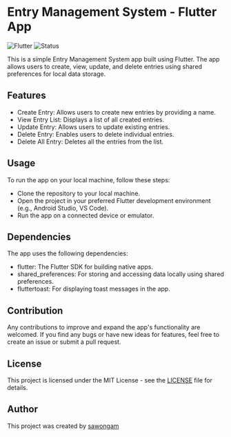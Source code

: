 # Entry Management System - Flutter App
![Flutter](https://img.shields.io/badge/Language-Dart-red.svg) 
![Status](https://img.shields.io/badge/Status-Complete-orange.svg)

This is a simple Entry Management System app built using Flutter. The app allows users to create, view, update, and delete entries using shared preferences for local data storage.

## Features
- Create Entry: Allows users to create new entries by providing a name.
- View Entry List: Displays a list of all created entries.
- Update Entry: Allows users to update existing entries.
- Delete Entry: Enables users to delete individual entries.
- Delete All Entry: Deletes all the entries from the list.

## Usage
To run the app on your local machine, follow these steps:
- Clone the repository to your local machine.
- Open the project in your preferred Flutter development environment (e.g., Android Studio, VS Code).
- Run the app on a connected device or emulator.

## Dependencies
The app uses the following dependencies:
- flutter: The Flutter SDK for building native apps.
- shared_preferences: For storing and accessing data locally using shared preferences.
- fluttertoast: For displaying toast messages in the app.

## Contribution
Any contributions to improve and expand the app's functionality are welcomed. If you find any bugs or have new ideas for features, feel free to create an issue or submit a pull request.

## License

This project is licensed under the MIT License - see the [LICENSE](LICENSE) file for details.

## Author

This project was created by [sawongam](https://github.com/sawongam)
